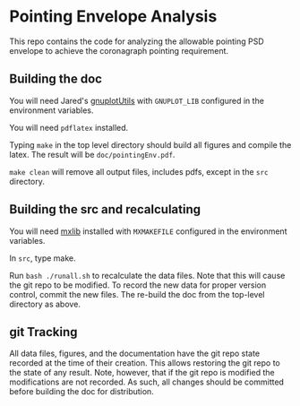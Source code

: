 # Pointing Envelope Analysis

This repo contains the code for analyzing the allowable pointing PSD envelope to achieve the coronagraph pointing requirement.

## Building the doc

You will need Jared's [gnuplotUtils](https://github.com/jaredmales/gnuplotUtils) with `GNUPLOT_LIB` configured in the environment variables.

You will need `pdflatex` installed.

Typing `make` in the top level directory should build all figures and compile the latex.  The result will be `doc/pointingEnv.pdf`.

`make clean` will remove all output files, includes pdfs, except in the `src` directory.

## Building the src and recalculating

You will need [mxlib](https://github.com/jaredmales/mxlib) installed with `MXMAKEFILE` configured in the environment variables.

In `src`, type make.

Run `bash ./runall.sh` to recalculate the data files.  Note that this will cause the git repo to be modified. To record the new data for proper version control, commit the new files.  The re-build the doc from the top-level directory as above.

## git Tracking

All data files, figures, and the documentation have the git repo state recorded at the time of their creation.  This allows restoring the git repo to the state of any result.  Note, however, that if the git repo is modified the modifications are not recorded.  As such, all changes should be committed before building the doc for distribution.
